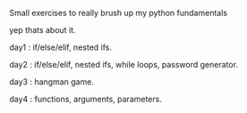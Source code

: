 Small exercises to really brush up my python fundamentals 

yep thats about it.

day1 : if/else/elif, nested ifs.

day2 : if/else/elif, nested ifs, while loops, password generator.

day3 : hangman game.

day4 : functions, arguments, parameters.
